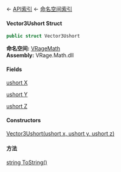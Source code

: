 ← [API索引](Api-Index) ← [命名空间索引](Namespace-Index)

#### Vector3Ushort Struct

```csharp
public struct Vector3Ushort
```

**命名空间:** [VRageMath](VRageMath)  
**Assembly:** VRage.Math.dll

#### Fields

[ushort X](VRageMath.Vector3Ushort.X)

> 

[ushort Y](VRageMath.Vector3Ushort.Y)

> 

[ushort Z](VRageMath.Vector3Ushort.Z)

> 

#### Constructors

[Vector3Ushort(ushort x, ushort y, ushort z)](VRageMath.Vector3Ushort..ctor)

> 

#### 方法

[string ToString()](VRageMath.Vector3Ushort.ToString)

> 

